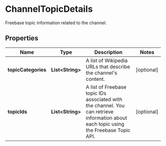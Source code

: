 

# ChannelTopicDetails

Freebase topic information related to the channel.

## Properties

Name | Type | Description | Notes
------------ | ------------- | ------------- | -------------
**topicCategories** | **List&lt;String&gt;** | A list of Wikipedia URLs that describe the channel&#39;s content. |  [optional]
**topicIds** | **List&lt;String&gt;** | A list of Freebase topic IDs associated with the channel. You can retrieve information about each topic using the Freebase Topic API. |  [optional]



